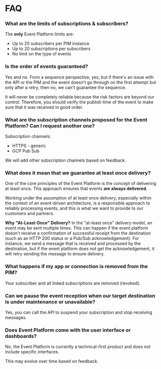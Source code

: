 # FAQ
### What are the limits of subscriptions & subscribers?

The **only** Event Platform limits are: 

- Up to 20 subscribers per PIM instance
- Up to 20 subscriptions per subscribers
- No limit on the type of events 

### Is the order of events guaranteed?

Yes and no. From a sequence perspective, yes, but if there's an issue with the API or the PIM and the event doesn't go through on the first attempt but only after a retry, then no, we can't guarantee the sequence. 

It will never be completely reliable because the risk factors are beyond our control. Therefore, you should verify the publish time of the event to make sure that it was received in good order.

### What are the subscription channels proposed for the Event Platform? Can I request another one?

Subscription channels:

- HTTPS - generic
- GCP Pub Sub

We will add other subscription channels based on feedback.

### What does it mean that we guarantee at least once delivery?

One of the core principles of the Event Platform is the concept of delivering at least once. This approach ensures that events **are always delivered**. 

Working under the assumption of at least once delivery, especially within the context of an event-driven architecture, is a responsible approach to reliably processing events, and this is what we want to provide to our customers and partners. 

**Why "At-Least Once" Delivery?**
In the "at-least once" delivery model, an event may be sent multiple times. This can happen if the event platform doesn't receive a confirmation of successful receipt from the destination (such as an HTTP 200 status or a Pub/Sub acknowledgement). For instance, we send a message that is received and processed by the destination, but if the event platform does not get the acknowledgement, it will retry sending the message to ensure delivery.

### What happens if my app or connection is removed from the PIM?

Your subscriber and all linked subscriptions are removed (revoked).

### Can we pause the event reception when our target destination is under maintenance or unavailable?

Yes, you can call the API to suspend your subscription and stop receiving messages.

### Does Event Platform come with the user interface or dashboards?

No, the Event Platform is currently a technical-first product and does not include specific interfaces.

This may evolve over time based on feedback.
